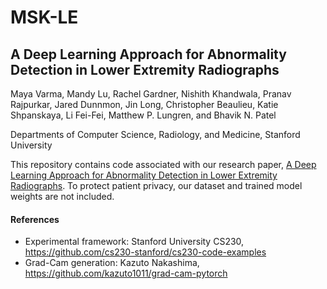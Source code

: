 # MSK-LE
## A Deep Learning Approach for Abnormality Detection in Lower Extremity Radiographs

Maya Varma, Mandy Lu, Rachel Gardner, Nishith Khandwala, Pranav Rajpurkar, Jared Dunnmon, Jin Long, Christopher Beaulieu, Katie Shpanskaya, Li Fei-Fei, Matthew P. Lungren, and Bhavik N. Patel

Departments of Computer Science, Radiology, and Medicine, Stanford University

This repository contains code associated with our research paper, [A Deep Learning Approach for Abnormality Detection in Lower Extremity Radiographs](https://www.nature.com/articles/s42256-019-0126-0). To protect patient privacy, our dataset and trained model weights are not included.

#### References
* Experimental framework: Stanford University CS230, https://github.com/cs230-stanford/cs230-code-examples
* Grad-Cam generation: Kazuto Nakashima, https://github.com/kazuto1011/grad-cam-pytorch
